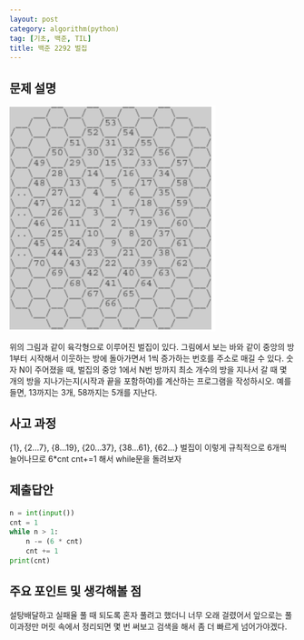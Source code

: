 ```yaml
---
layout: post
category: algorithm(python)
tag: [기초, 백준, TIL]
title: 백준 2292 벌집
---
```


## 문제 설명

![벌집](public/img/beehive.png)

위의 그림과 같이 육각형으로 이루어진 벌집이 있다. 그림에서 보는 바와 같이 중앙의 방 1부터 시작해서 이웃하는 방에 돌아가면서 1씩 증가하는 번호를 주소로 매길 수 있다. 숫자 N이 주어졌을 때, 벌집의 중앙 1에서 N번 방까지 최소 개수의 방을 지나서 갈 때 몇 개의 방을 지나가는지(시작과 끝을 포함하여)를 계산하는 프로그램을 작성하시오. 예를 들면, 13까지는 3개, 58까지는 5개를 지난다.

## 사고 과정

{1}, {2...7}, {8...19}, {20...37}, {38...61}, {62...}
벌집이 이렇게 규칙적으로 6개씩 늘어나므로 6*cnt cnt+=1 해서 while문을 돌려보자

## 제출답안

```python
n = int(input())
cnt = 1
while n > 1:
    n -= (6 * cnt)
    cnt += 1
print(cnt)

```  

## 주요 포인트 및 생각해볼 점 

설탕배달하고 실패율 풀 때 되도록 혼자 풀려고 했더니 너무 오래 걸렸어서 앞으로는 풀이과정만 머릿 속에서 정리되면 몇 번 써보고 검색을 해서 좀 더 빠르게 넘어가야겠다. 

